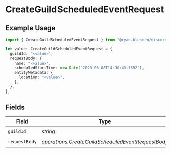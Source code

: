 # CreateGuildScheduledEventRequest

## Example Usage

```typescript
import { CreateGuildScheduledEventRequest } from "@ryan.blunden/discord-sdk/models/operations";

let value: CreateGuildScheduledEventRequest = {
  guildId: "<value>",
  requestBody: {
    name: "<value>",
    scheduledStartTime: new Date("2023-06-08T14:30:43.169Z"),
    entityMetadata: {
      location: "<value>",
    },
  },
};
```

## Fields

| Field                                             | Type                                              | Required                                          | Description                                       |
| ------------------------------------------------- | ------------------------------------------------- | ------------------------------------------------- | ------------------------------------------------- |
| `guildId`                                         | *string*                                          | :heavy_check_mark:                                | N/A                                               |
| `requestBody`                                     | *operations.CreateGuildScheduledEventRequestBody* | :heavy_check_mark:                                | N/A                                               |